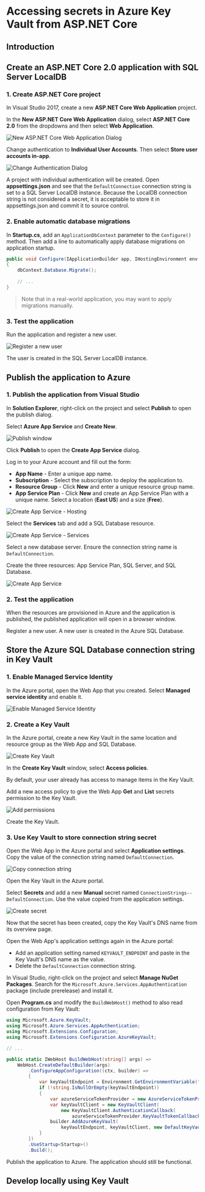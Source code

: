 # Accessing secrets in Azure Key Vault from ASP.NET Core

## Introduction


## Create an ASP.NET Core 2.0 application with SQL Server LocalDB

### 1. Create ASP.NET Core project

In Visual Studio 2017, create a new **ASP.NET Core Web Application** project.

In the **New ASP.NET Core Web Application** dialog, select **ASP.NET Core 2.0** from the dropdowns and then select **Web Application**.

![New ASP.NET Core Web Application Dialog](media/new-aspnet-core-app-dialog-marked-up.png)

Change authentication to **Individual User Accounts**. Then select **Store user accounts in-app**.

![Change Authentication Dialog](media/change-authentication-dialog-marked-up.png)

A project with individual authentication will be created. Open **appsettings.json** and see that the `DefaultConnection` connection string is set to a SQL Server LocalDB instance. Because the LocalDB connection string is not considered a secret, it is acceptable to store it in appsettings.json and commit it to source control.

### 2. Enable automatic database migrations

In **Startup.cs**, add an `ApplicationDbContext` parameter to the `Configure()` method. Then add a line to automatically apply database migrations on application startup.

```csharp
public void Configure(IApplicationBuilder app, IHostingEnvironment env, ApplicationDbContext dbContext)
{
    dbContext.Database.Migrate();
    
    // ...
}
```

>  Note that in a real-world application, you may want to apply migrations manually.

### 3. Test the application

Run the application and register a new user.

![Register a new user](media/register-user-local-marked-up.png)

The user is created in the SQL Server LocalDB instance.


## Publish the application to Azure

### 1. Publish the application from Visual Studio

In **Solution Explorer**, right-click on the project and select **Publish** to open the publish dialog.

Select **Azure App Service** and **Create New**.

![Publish window](media/publish-window-marked-up.png)

Click **Publish** to open the **Create App Service** dialog.

Log in to your Azure account and fill out the form:

* **App Name** - Enter a unique app name.
* **Subscription** - Select the subscription to deploy the application to.
* **Resource Group** - Click **New** and enter a unique resource group name.
* **App Service Plan** - Click **New** and create an App Service Plan with a unique name. Select a location (**East US**) and a size (**Free**).

![Create App Service - Hosting](media/create-app-service.png)

Select the **Services** tab and add a SQL Database resource.

![Create App Service - Services](media/create-app-service-services-marked-up.png)

Select a new database server. Ensure the connection string name is `DefaultConnection`.

Create the three resources: App Service Plan, SQL Server, and SQL Database.

![Create App Service](media/create-app-service-services-completed-marked-up.png)

### 2. Test the application

When the resources are provisioned in Azure and the application is published, the published application will open in a browser window.

Register a new user. A new user is created in the Azure SQL Database.


## Store the Azure SQL Database connection string in Key Vault

### 1. Enable Managed Service Identity

In the Azure portal, open the Web App that you created. Select **Managed service identity** and enable it.

![Enable Managed Service Identity](media/managed-service-identity-marked-up.png)

### 2. Create a Key Vault

In the Azure portal, create a new Key Vault in the same location and resource group as the Web App and SQL Database.

![Create Key Vault](media/create-key-vault.png)

In the **Create Key Vault** window, select **Access policies**.

By default, your user already has access to manage items in the Key Vault.

Add a new access policy to give the Web App **Get** and **List** secrets permission to the Key Vault.

![Add permissions](media/add-key-vault-permissions-marked-up.png)

Create the Key Vault.

### 3. Use Key Vault to store connection string secret

Open the Web App in the Azure portal and select **Application settings**. Copy the value of the connection string named `DefaultConnection`.

![Copy connection string](media/copy-connection-string.png)

Open the Key Vault in the Azure portal.

Select **Secrets** and add a new **Manual** secret named `ConnectionStrings--DefaultConnection`. Use the value copied from the application settings.

![Create secret](media/create-secret.png)

Now that the secret has been created, copy the Key Vault's DNS name from its overview page.

Open the Web App's application settings again in the Azure portal:

* Add an application setting named `KEYVAULT_ENDPOINT` and paste in the Key Vault's DNS name as the value.
* Delete the `DefaultConnection` connection string.

In Visual Studio, right-click on the project and select **Manage NuGet Packages**. Search for the `Microsoft.Azure.Services.AppAuthentication` package (include prerelease) and install it. 

Open **Program.cs** and modify the `BuildWebHost()` method to also read configuration from Key Vault:

```csharp
using Microsoft.Azure.KeyVault;
using Microsoft.Azure.Services.AppAuthentication;
using Microsoft.Extensions.Configuration;
using Microsoft.Extensions.Configuration.AzureKeyVault;

// ...

public static IWebHost BuildWebHost(string[] args) =>
    WebHost.CreateDefaultBuilder(args)
        .ConfigureAppConfiguration((ctx, builder) =>
        {
            var keyVaultEndpoint = Environment.GetEnvironmentVariable("KEYVAULT_ENDPOINT");
            if (!string.IsNullOrEmpty(keyVaultEndpoint))
            {
                var azureServiceTokenProvider = new AzureServiceTokenProvider();
                var keyVaultClient = new KeyVaultClient(
                    new KeyVaultClient.AuthenticationCallback(
                        azureServiceTokenProvider.KeyVaultTokenCallback));
                builder.AddAzureKeyVault(
                    keyVaultEndpoint, keyVaultClient, new DefaultKeyVaultSecretManager());
            }
        })
        .UseStartup<Startup>()
        .Build();
```

Publish the application to Azure. The application should still be functional.

## Develop locally using Key Vault